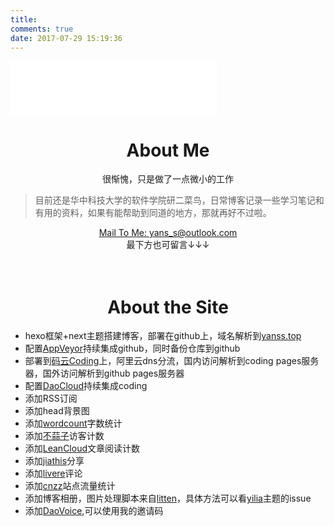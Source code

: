 ```yaml
---
title: 
comments: true
date: 2017-07-29 15:19:36
---
```


<iframe frameborder="no" border="0" marginwidth="0" marginheight="0" width=330 height=86 src="//music.163.com/outchain/player?type=2&id=412016278&auto=0&height=66"></iframe>

<center><h1>About Me</h1></center>

<center>很惭愧，只是做了一点微小的工作</center>

<blockquote class="blockquote-center">目前还是华中科技大学的软件学院研二菜鸟，日常博客记录一些学习笔记和有用的资料，如果有能帮助到同道的地方，那就再好不过啦。</blockquote>

<center><a href="mailto:yans_s@outlook.com">Mail To Me: yans_s@outlook.com</a></center>

<center>最下方也可留言↓↓↓</center>

<br/>

<br/>

<center><h1>About the Site</h1></center>

* hexo框架+next主题搭建博客，部署在github上，域名解析到[yanss.top](http://yanss.top)
* 配置[AppVeyor](https://ci.appveyor.com/projects)持续集成github，同时备份仓库到github
* 部署到[码云Coding](https://coding.net/)上，阿里云dns分流，国内访问解析到coding pages服务器，国外访问解析到github pages服务器
* 配置[DaoCloud](https://dashboard.daocloud.io/)持续集成coding
* 添加RSS订阅
* 添加head背景图
* 添加[wordcount](https://github.com/willin/hexo-wordcount)字数统计
* 添加[不蒜子](http://busuanzi.ibruce.info/)访客计数
* 添加[LeanCloud](https://leancloud.cn/)文章阅读计数
* 添加[jiathis](http://www.jiathis.com/)分享
* 添加[livere](https://livere.com/)评论
* 添加[cnzz](https://web.umeng.com)站点流量统计
* 添加博客相册，图片处理脚本来自[litten](https://github.com/litten/BlogBackup/tree/master/source/photos)，具体方法可以看[yilia](https://github.com/litten/hexo-theme-yilia)主题的issue
* 添加[DaoVoice](http://dashboard.daovoice.io/get-started?invite_code=a7abe03a
  ),可以使用我的邀请码